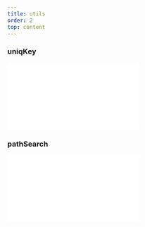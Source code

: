 ```yaml
---
title: utils
order: 2
top: content
---
```

### uniqKey
<embed src='./uniqKey/index.md'></embed>

### pathSearch
<embed src='./pathSearch/index.md'></embed>